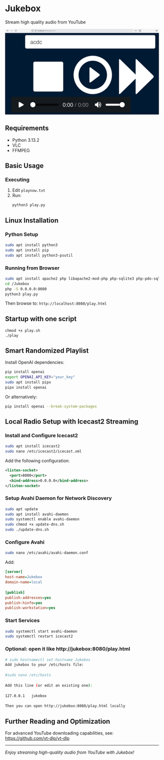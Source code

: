 # Jukebox

Stream high quality audio from YouTube


![Game Screenshot](images/game_screen.jpg)

## Requirements

- Python 3.13.2
- VLC
- FFMPEG

## Basic Usage

### Executing
1. Edit `playnow.txt`
2. Run:
   ```bash
   python3 play.py
   ```

## Linux Installation

### Python Setup
```bash
sudo apt install python3
sudo apt install pip
sudo apt install python3-psutil
```

### Running from Browser
```bash
sudo apt install apache2 php libapache2-mod-php php-sqlite3 php-pdo-sqlite
cd /Jukebox
php -S 0.0.0.0:8080
python3 play.py
```

Then browse to: `http://localhost:8080/play.html`

## Startup with one script

```
chmod +x play.sh
./play
```

## Smart Randomized Playlist

Install OpenAI dependencies:
```bash
pip install openai
export OPENAI_API_KEY="your_key"
sudo apt install pipx
pipx install openai
```

Or alternatively:
```bash
pip install openai --break-system-packages
```

## Local Radio Setup with Icecast2 Streaming

### Install and Configure Icecast2
```bash
sudo apt install icecast2
sudo nano /etc/icecast2/icecast.xml
```

Add the following configuration:
```xml
<listen-socket>
  <port>8000</port>
  <bind-address>0.0.0.0</bind-address>
</listen-socket>
```

### Setup Avahi Daemon for Network Discovery
```bash
sudo apt update
sudo apt install avahi-daemon
sudo systemctl enable avahi-daemon
sudo chmod +x update-dns.sh
sudo ./update-dns.sh
```

### Configure Avahi
```bash
sudo nano /etc/avahi/avahi-daemon.conf
```

Add:
```ini
[server]
host-name=Jukebox
domain-name=local

[publish]
publish-addresses=yes
publish-hinfo=yes
publish-workstation=yes
```

### Start Services
```bash
sudo systemctl start avahi-daemon
sudo systemctl restart icecast2
```

### Optional: open it like http://jukebox:8080/play.html 
```bash
# sudo hostnamectl set-hostname Jukebox
Add jukebox to your /etc/hosts file:

#sudo nano /etc/hosts

Add this line (or edit an existing one):

127.0.0.1   jukebox

Then you can open http://jukebox:8080/play.html locally

```

## Further Reading and Optimization

For advanced YouTube downloading capabilities, see: https://github.com/yt-dlp/yt-dlp

---

*Enjoy streaming high-quality audio from YouTube with Jukebox!*
